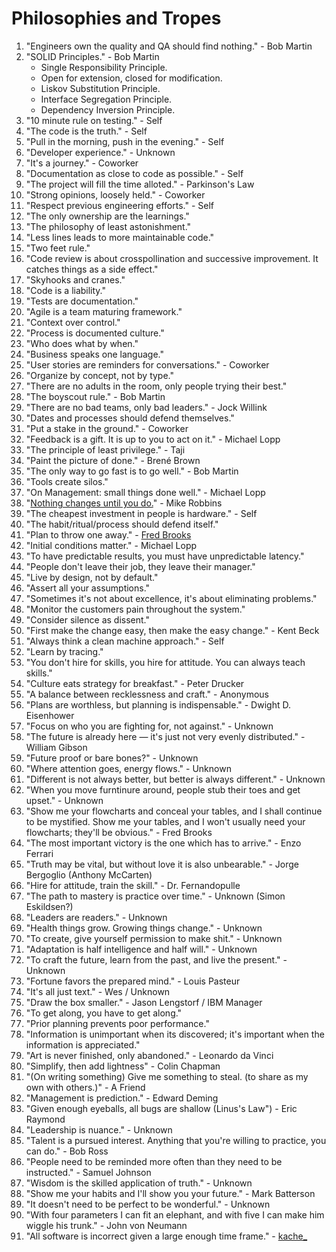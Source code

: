 # Philosophies and Tropes

1. "Engineers own the quality and QA should find nothing." - Bob Martin
1. "SOLID Principles." - Bob Martin
    - Single Responsibility Principle.
    - Open for extension, closed for modification.
    - Liskov Substitution Principle.
    - Interface Segregation Principle.
    - Dependency Inversion Principle.
1. "10 minute rule on testing." - Self
1. "The code is the truth." - Self
1. "Pull in the morning, push in the evening." - Self
1. "Developer experience." - Unknown
1. "It's a journey." - Coworker
1. "Documentation as close to code as possible." - Self
1. "The project will fill the time alloted." - Parkinson's Law
1. "Strong opinions, loosely held." - Coworker
1. "Respect previous engineering efforts." - Self
1. "The only ownership are the learnings."
1. "The philosophy of least astonishment."
1. "Less lines leads to more maintainable code."
1. "Two feet rule."
1. "Code review is about crosspollination and successive improvement. It catches things as a side effect."
1. "Skyhooks and cranes."
1. "Code is a liability."
1. "Tests are documentation."
1. "Agile is a team maturing framework."
1. "Context over control."
1. "Process is documented culture."
1. "Who does what by when."
1. "Business speaks one language."
1. "User stories are reminders for conversations." - Coworker
1. "Organize by concept, not by type."
1. "There are no adults in the room, only people trying their best."
1. "The boyscout rule." - Bob Martin
1. "There are no bad teams, only bad leaders." - Jock Willink
1. "Dates and processes should defend themselves."
1. "Put a stake in the ground." - Coworker
1. "Feedback is a gift. It is up to you to act on it." - Michael Lopp
1. "The principle of least privilege." - Taji
1. "Paint the picture of done." - Brené Brown
1. "The only way to go fast is to go well." - Bob Martin
1. "Tools create silos."
1. "On Management: small things done well." - Michael Lopp
1. "[Nothing changes until you do.](https://blog.armory.io/nothing-changes-until-you-do/)" - Mike Robbins 
1. "The cheapest investment in people is hardware." - Self
1. "The habit/ritual/process should defend itself."
1. "Plan to throw one away." - [Fred Brooks](https://wiki.c2.com/?PlanToThrowOneAway)
1. "Initial conditions matter." - Michael Lopp
1. "To have predictable results, you must have unpredictable latency."
1. "People don't leave their job, they leave their manager."
1. "Live by design, not by default."
1. "Assert all your assumptions."
1. "Sometimes it's not about excellence, it's about eliminating problems."
1. "Monitor the customers pain throughout the system."
1. "Consider silence as dissent."
1. "First make the change easy, then make the easy change." - Kent Beck
1. "Always think a clean machine approach." - Self
1. "Learn by tracing."
1. "You don't hire for skills, you hire for attitude. You can always teach skills."
1. "Culture eats strategy for breakfast." - Peter Drucker
1. "A balance between recklessness and craft." - Anonymous
1. "Plans are worthless, but planning is indispensable." - Dwight D. Eisenhower
1. "Focus on who you are fighting for, not against." - Unknown
1. "The future is already here — it's just not very evenly distributed." - William Gibson
1. "Future proof or bare bones?" - Unknown
1. "Where attention goes, energy flows." - Unknown
1. "Different is not always better, but better is always different." - Unknown 
1. "When you move furntinure around, people stub their toes and get upset." - Unknown
1. "Show me your flowcharts and conceal your tables, and I shall continue to be mystified. Show me your tables, and I won't usually need your flowcharts; they'll be obvious." - Fred Brooks
1. "The most important victory is the one which has to arrive." - Enzo Ferrari
1. "Truth may be vital, but without love it is also unbearable." - Jorge Bergoglio (Anthony McCarten)
1. "Hire for attitude, train the skill." - Dr. Fernandopulle
1. "The path to mastery is practice over time." - Unknown (Simon Eskildsen?)
1. "Leaders are readers." - Unknown
1. "Health things grow. Growing things change." - Unknown
1. "To create, give yourself permission to make shit." - Unknown
1. "Adaptation is half intelligence and half will." - Unknown
1. "To craft the future, learn from the past, and live the present." - Unknown
1. "Fortune favors the prepared mind." - Louis Pasteur
1. "It's all just text." - Wes / Unknown
1. "Draw the box smaller." - Jason Lengstorf / IBM Manager
1. "To get along, you have to get along."
1. "Prior planning prevents poor performance."
1. "Information is unimportant when its discovered; it's important when the information is appreciated."
1. "Art is never finished, only abandoned." - Leonardo da Vinci
1. "Simplify, then add lightness" - Colin Chapman
1. "(On writing something) Give me something to steal. (to share as my own with others.)" - A Friend
1. "Management is prediction." - Edward Deming
1. "Given enough eyeballs, all bugs are shallow (Linus's Law") - Eric Raymond
1. "Leadership is nuance." - Unknown
1. "Talent is a pursued interest. Anything that you're willing to practice, you can do." - Bob Ross
1. "People need to be reminded more often than they need to be instructed." - Samuel Johnson
1. "Wisdom is the skilled application of truth." - Unknown
1. "Show me your habits and I'll show you your future." - Mark Batterson
1. "It doesn't need to be perfect to be wonderful." - Unknown
1. "With four parameters I can fit an elephant, and with five I can make him wiggle his trunk." - John von Neumann
1. "All software is incorrect given a large enough time frame." - [kache_](https://news.ycombinator.com/item?id=30258133)